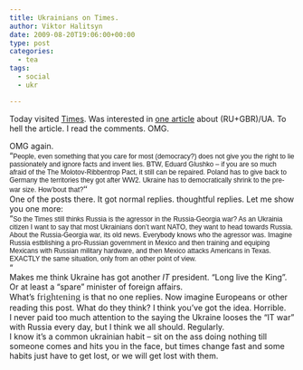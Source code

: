 ```yaml
---
title: Ukrainians on Times.
author: Viktor Halitsyn
date: 2009-08-20T19:06:00+00:00
type: post
categories:
  - tea
tags:
  - social
  - ukr

---
```

Today visited [Times][1]. Was interested in [one article][2] about (RU+GBR)/UA. To hell the article. I read the comments. OMG. 

<div>
  OMG again.
</div>

<div>
  &#8220;<span   style="  line-height: 14px; font-family:Arial;font-size:12px;">People, even something that you care for most (democracy?) does not give you the right to lie passionately and ignore facts and invent lies. BTW, Eduard Glushko &#8211; if you are so much afraid of the The Molotov-Ribbentrop Pact, it still can be repaired. Poland has to give back to Germany the territories they got after WW2. Ukraine has to democratically shrink to the pre-war size. How&#8217;bout that?<span   style="  line-height: normal; font-family:Georgia;font-size:16px;">&#8220;</span></span>
</div>

<div>
  One of the posts there. It got normal replies. thoughtful replies. Let me show you one more:
</div>

<div>
  &#8220;<span   style="  line-height: 14px; font-family:Arial;font-size:12px;">So the Times still thinks Russia is the agressor in the Russia-Georgia war? As an Ukrainia citizen I want to say that most Ukrainians don&#8217;t want NATO, they want to head towards Russia. About the Russia-Georgia war, its old news. Everybody knows who the agressor was. Imagine Russia estblishing a pro-Russian government in Mexico and then training and equiping Mexicans with Russian military hardware, and then Mexico attacks Americans in Texas. EXACTLY the same situation, only from an other point of view.</span>
</div>

<div>
  &#8220;
</div>

<div>
  Makes me think Ukraine has got another <i>IT </i>president. &#8220;Long live the King&#8221;. Or at least a &#8220;spare&#8221; minister of foreign affairs.
</div>

<div>
  What&#8217;s <span lang="EN-US" style="font-size:13.0pt;font-family: &quot;Trebuchet MS&quot;;mso-fareast-font-family:&quot;Times New Roman&quot;;mso-bidi-font-family: &quot;Times New Roman&quot;;color:#333333;mso-ansi-language:EN-US;mso-fareast-language: RU;mso-bidi-language:AR-SA">frightening </span>is that no one replies. Now imagine Europeans or other reading this post. What do they think? I think you&#8217;ve got the idea. Horrible.
</div>

<div>
  I never paid too much attention to the saying the Ukraine looses the &#8220;IT war&#8221; with Russia every day, but I think we all should. Regularly.
</div>

<div>
  I know it&#8217;s a common ukrainian habit &#8211; sit on the ass doing nothing till someone comes and hits you in the face, but times change fast and some habits just have to get lost, or we will get lost with them.
</div>

 [1]: http://www.timesonline.co.uk/
 [2]: http://www.timesonline.co.uk/tol/news/world/world_agenda/article6801927.ece